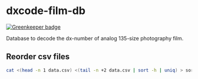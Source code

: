 dxcode-film-db
==============

[![Greenkeeper badge](https://badges.greenkeeper.io/ffindr/dxcode-film-db.svg)](https://greenkeeper.io/)

Database to decode the dx-number of analog 135-size photography film.

## Reorder csv files

```bash
cat <(head -n 1 data.csv) <(tail -n +2 data.csv | sort -h | uniq) > sorted.csv
```
